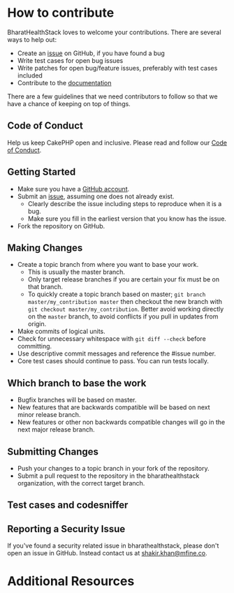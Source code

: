 # How to contribute

BharatHealthStack loves to welcome your contributions. There are several ways to help out:
* Create an [issue](https://github.com/bharathealthstack/healthgateway) on GitHub, if you have found a bug
* Write test cases for open bug issues
* Write patches for open bug/feature issues, preferably with test cases included
* Contribute to the [documentation](https://app.swaggerhub.com/apis/raghava-mfine/healthgateway/1.0.0)

There are a few guidelines that we need contributors to follow so that we have a
chance of keeping on top of things.

## Code of Conduct

Help us keep CakePHP open and inclusive. Please read and follow our [Code of Conduct](https://github.com/bharathealthstack/healthgateway/blob/master/CODE_OF_CONDUCT.md).

## Getting Started

* Make sure you have a [GitHub account](https://github.com/signup/free).
* Submit an [issue](https://github.com/bharathealthstack/healthgateway), assuming one does not already exist.
  * Clearly describe the issue including steps to reproduce when it is a bug.
  * Make sure you fill in the earliest version that you know has the issue.
* Fork the repository on GitHub.

## Making Changes

* Create a topic branch from where you want to base your work.
  * This is usually the master branch.
  * Only target release branches if you are certain your fix must be on that
    branch.
  * To quickly create a topic branch based on master; `git branch
    master/my_contribution master` then checkout the new branch with `git
    checkout master/my_contribution`. Better avoid working directly on the
    `master` branch, to avoid conflicts if you pull in updates from origin.
* Make commits of logical units.
* Check for unnecessary whitespace with `git diff --check` before committing.
* Use descriptive commit messages and reference the #issue number.
* Core test cases should continue to pass. You can run tests locally.

## Which branch to base the work

* Bugfix branches will be based on master.
* New features that are backwards compatible will be based on next minor release
  branch.
* New features or other non backwards compatible changes will go in the next major release branch.

## Submitting Changes

* Push your changes to a topic branch in your fork of the repository.
* Submit a pull request to the repository in the bharathealthstack organization, with the
  correct target branch.

## Test cases and codesniffer

## Reporting a Security Issue

If you've found a security related issue in bharathealthstack, please don't open an issue in GitHub. Instead contact us at shakir.khan@mfine.co.

# Additional Resources
